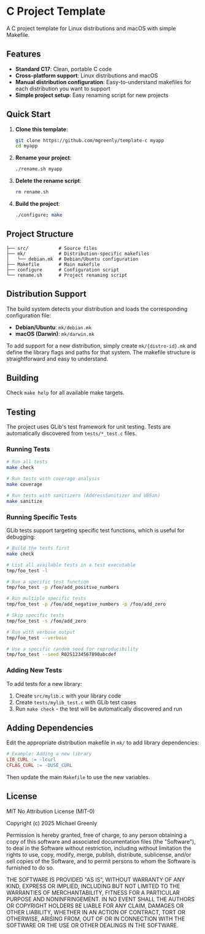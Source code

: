 # C Project Template

A C project template for Linux distributions and macOS with simple Makefile.

## Features

- **Standard C17**: Clean, portable C code
- **Cross-platform support**: Linux distributions and macOS
- **Manual distribution configuration**: Easy-to-understand makefiles for each distribution you want to support
- **Simple project setup**: Easy renaming script for new projects

## Quick Start

1. **Clone this template**:
   ```bash
   git clone https://github.com/mgreenly/template-c myapp
   cd myapp
   ```
2. **Rename your project**:
   ```bash
   ./rename.sh myapp
   ```
3. **Delete the rename script**:
   ```bash
   rm rename.sh
   ```
4. **Build the project**:
   ```bash
   ./configure; make
   ```

## Project Structure

```
├── src/           # Source files
├── mk/            # Distribution-specific makefiles
│   └── debian.mk  # Debian/Ubuntu configuration
├── Makefile       # Main makefile
├── configure      # Configuration script
└── rename.sh      # Project renaming script
```

## Distribution Support

The build system detects your distribution and loads the corresponding configuration file:

- **Debian/Ubuntu**: `mk/debian.mk`
- **macOS (Darwin)**: `mk/darwin.mk`

To add support for a new distribution, simply create `mk/{distro-id}.mk` and define the library flags and paths for that system. The makefile structure is straightforward and easy to understand.

## Building

Check `make help` for all available make targets.

## Testing

The project uses GLib's test framework for unit testing. Tests are automatically discovered from `tests/*_test.c` files.

### Running Tests

```bash
# Run all tests
make check

# Run tests with coverage analysis
make coverage

# Run tests with sanitizers (AddressSanitizer and UBSan)
make sanitize
```

### Running Specific Tests

GLib tests support targeting specific test functions, which is useful for debugging:

```bash
# Build the tests first
make check

# List all available tests in a test executable
tmp/foo_test -l

# Run a specific test function
tmp/foo_test -p /foo/add_positive_numbers

# Run multiple specific tests
tmp/foo_test -p /foo/add_negative_numbers -p /foo/add_zero

# Skip specific tests
tmp/foo_test -s /foo/add_zero

# Run with verbose output
tmp/foo_test --verbose

# Use a specific random seed for reproducibility
tmp/foo_test --seed R02S1234567890abcdef
```

### Adding New Tests

To add tests for a new library:
1. Create `src/mylib.c` with your library code
2. Create `tests/mylib_test.c` with GLib test cases
3. Run `make check` - the test will be automatically discovered and run

## Adding Dependencies

Edit the appropriate distribution makefile in `mk/` to add library dependencies:

```makefile
# Example: Adding a new library
LIB_CURL := -lcurl
CFLAG_CURL := -DUSE_CURL
```

Then update the main `Makefile` to use the new variables.

## License

MIT No Attribution License (MIT-0)

Copyright (c) 2025 Michael Greenly

Permission is hereby granted, free of charge, to any person obtaining a copy of this
software and associated documentation files (the "Software"), to deal in the Software
without restriction, including without limitation the rights to use, copy, modify,
merge, publish, distribute, sublicense, and/or sell copies of the Software, and to
permit persons to whom the Software is furnished to do so.

THE SOFTWARE IS PROVIDED "AS IS", WITHOUT WARRANTY OF ANY KIND, EXPRESS OR IMPLIED,
INCLUDING BUT NOT LIMITED TO THE WARRANTIES OF MERCHANTABILITY, FITNESS FOR A
PARTICULAR PURPOSE AND NONINFRINGEMENT. IN NO EVENT SHALL THE AUTHORS OR COPYRIGHT
HOLDERS BE LIABLE FOR ANY CLAIM, DAMAGES OR OTHER LIABILITY, WHETHER IN AN ACTION
OF CONTRACT, TORT OR OTHERWISE, ARISING FROM, OUT OF OR IN CONNECTION WITH THE
SOFTWARE OR THE USE OR OTHER DEALINGS IN THE SOFTWARE.
